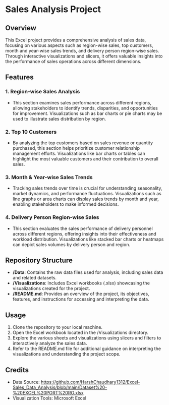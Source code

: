 # Sales Analysis Project

## Overview
This Excel project provides a comprehensive analysis of sales data, focusing on various aspects such as region-wise sales, top customers, month and year-wise sales trends, and delivery person region-wise sales. Through interactive visualizations and slicers, it offers valuable insights into the performance of sales operations across different dimensions.

## Features

### 1. Region-wise Sales Analysis
- This section examines sales performance across different regions, allowing stakeholders to identify trends, disparities, and opportunities for improvement. Visualizations such as bar charts or pie charts may be used to illustrate sales distribution by region.

### 2. Top 10 Customers
- By analyzing the top customers based on sales revenue or quantity purchased, this section helps prioritize customer relationship management efforts. Visualizations like bar charts or tables can highlight the most valuable customers and their contribution to overall sales.

### 3. Month & Year-wise Sales Trends
- Tracking sales trends over time is crucial for understanding seasonality, market dynamics, and performance fluctuations. Visualizations such as line graphs or area charts can display sales trends by month and year, enabling stakeholders to make informed decisions.

### 4. Delivery Person Region-wise Sales
- This section evaluates the sales performance of delivery personnel across different regions, offering insights into their effectiveness and workload distribution. Visualizations like stacked bar charts or heatmaps can depict sales volumes by delivery person and region.

## Repository Structure
- **/Data**: Contains the raw data files used for analysis, including sales data and related datasets.
- **/Visualizations**: Includes Excel workbooks (.xlsx) showcasing the visualizations created for the project.
- **/README.md**: Provides an overview of the project, its objectives, features, and instructions for accessing and interpreting the data.

## Usage
1. Clone the repository to your local machine.
2. Open the Excel workbook located in the /Visualizations directory.
3. Explore the various sheets and visualizations using slicers and filters to interactively analyze the sales data.
4. Refer to the README.md file for additional guidance on interpreting the visualizations and understanding the project scope.

## Credits
- Data Source: https://github.com/HarshChaudhary1312/Excel-Sales_Data_Analysis/blob/main/Dataset%20-%20EXCEL%20PORT%20RO.xlsx
- Visualization Tools: Microsoft Excel

